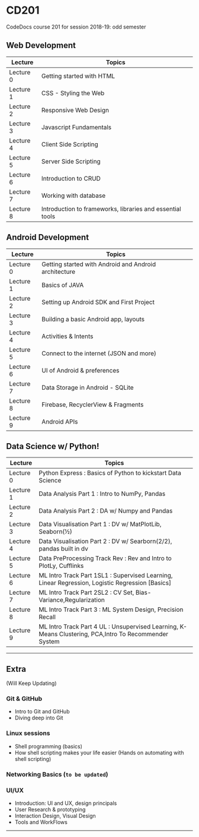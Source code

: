 

# CD201
CodeDocs course 201 for session 2018-19: odd semester

## Web Development

| Lecture | Topics | 
| ----- | ----- | 
| Lecture 0 | Getting started with HTML | 
| Lecture 1 | CSS - Styling the Web | 
| Lecture 2 | Responsive Web Design | 
| Lecture 3 | Javascript Fundamentals | 
| Lecture 4 | Client Side Scripting | 
| Lecture 5 | Server Side Scripting | 
| Lecture 6 | Introduction to CRUD | 
| Lecture 7 | Working with database |
| Lecture 8 | Introduction to frameworks, libraries and essential tools |

## Android Development
| Lecture | Topics | 
| ----- | ----- |
| Lecture 0 |Getting started with Android and Android architecture | 
| Lecture 1 | Basics of JAVA |
| Lecture 2 | Setting up Android SDK and First Project | 
| Lecture 3 | Building a basic Android app, layouts|
| Lecture 4 | Activities & Intents|
| Lecture 5 | Connect to the internet (JSON and more)|
| Lecture 6 | UI of Android & preferences |
| Lecture 7 | Data Storage in Android - SQLite |
| Lecture 8 | Firebase, RecyclerView & Fragments | 
| Lecture 9 | Android APIs  | 

## Data Science w/ Python!

| Lecture | Topics | 
| ----- | ----- |
| Lecture 0 |Python Express : Basics of Python to kickstart Data Science| 
| Lecture 1 | Data Analysis Part 1 : Intro to NumPy, Pandas |
| Lecture 2 | Data Analysis Part 2 : DA w/ Numpy and Pandas | 
| Lecture 3 | Data Visualisation Part 1 : DV w/ MatPlotLib, Seaborn(½)| 
| Lecture 4 | Data Visualisation Part 2 : DV w/ Searborn(2/2), pandas built in dv |
| Lecture 5 | Data PreProcessing Track Rev : Rev and Intro to PlotLy, Cufflinks |
| Lecture 6 | ML Intro Track Part 1SL1 : Supervised Learning, Linear Regression, Logistic Regression [Basics] | 
| Lecture 7 |ML Intro Track Part 2SL2 : CV Set, Bias-Variance,Regularization| 
| Lecture 8 |ML Intro Track Part 3 : ML System Design, Precision Recall | 
| Lecture 9 |ML Intro Track Part 4 UL : Unsupervised Learning, K-Means Clustering, PCA,Intro To Recommender System| 

-----

## Extra 
(Will Keep Updating)

### Git & GitHub 
- Intro to Git and GitHub 
- Diving deep into Git 

### Linux sessions
- Shell programming (basics)
- How shell scripting makes your life easier (Hands on automating with shell scripting)

### Networking Basics (`to be updated`)

### UI/UX
- Introduction: UI and UX, design principals
- User Research & prototyping 
- Interaction Design, Visual Design
- Tools and WorkFlows






-----





